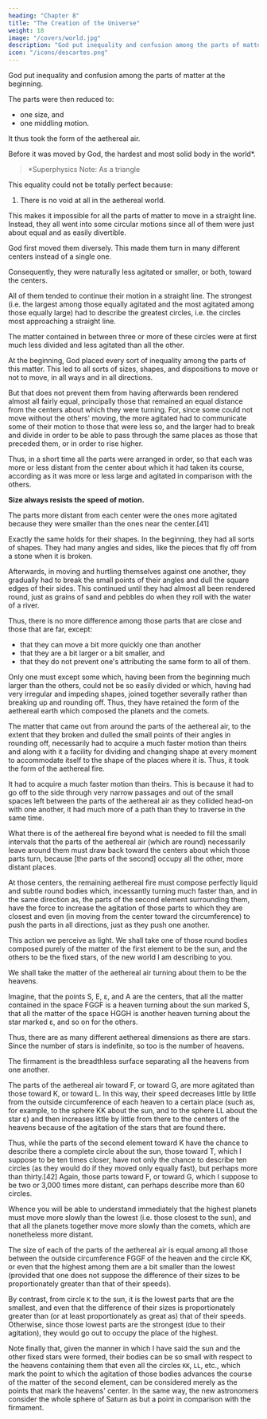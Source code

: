 ```yaml
---
heading: "Chapter 8"
title: "The Creation of the Universe"
weight: 18
image: "/covers/world.jpg"
description: "God put inequality and confusion among the parts of matter at the beginning"
icon: "/icons/descartes.png"
---
```



<!-- # title= "The Formation of the Sun and the Stars of the New World" -->


God put inequality and confusion among the parts of matter at the beginning. 

The parts were then <!-- must, according to the laws He imposed on nature, thereafter almost all have been --> reduced to:
- one size, and
- one middling motion. 

It thus took the form of the aethereal air. 

Before it was moved by God, the hardest and most solid body in the world*. 
<!-- For to consider this matter in the state in which it could have been before God began to move it, one should imagine it as -->  

> *Superphysics Note: As a triangle 


<!-- And, since one could not push any part of such a body without pushing or pulling all the other parts by the same means, so one must imagine that the action or the force of moving or dividing, which had first been placed in some of the parts of matter, spread out and distributed itself in all the others in the same instant, as equally as it could. -->

This equality could not be totally perfect because:

1. There is no void at all in the aethereal world. 

This makes it impossible for all the parts of matter to move in a straight line. Instead, they all went into some circular motions since all of them were just about equal and as easily divertible. 

God first moved them diversely. This made them turn in many different centers instead of a single one. 

<!-- , we should not imagine that they all came together to turn about a single center, but about many different ones, which we may imagine to be diversely situated with respect to one another. -->

Consequently, they were naturally less agitated or smaller, or both, toward the centers<!--  than toward those farthest away -->. 

All of them tended to continue their motion in a straight line. The strongest (i.e. the largest among those equally agitated and the most agitated among those equally large) had to describe the greatest circles, i.e. the circles most approaching a straight line. 

The matter contained in between three or more of these circles were at first much less divided and less agitated than all the other. 

At the beginning, God placed every sort of inequality among the parts of this matter. This led to all sorts of sizes, shapes, and dispositions to move or not to move, in all ways and in all directions.

But that does not prevent them from having afterwards been rendered almost all fairly equal, principally those that remained an equal distance from the centers about which they were turning. For, since some could not move without the others' moving, the more agitated had to communicate some of their motion to those that were less so, and the larger had to break and divide in order to be able to pass through the same places as those that preceded them, or in order to rise higher. 

Thus, in a short time all the parts were arranged in order, so that each was more or less distant from the center about which it had taken its course, according as it was more or less large and agitated in comparison with the others. 

**Size always resists the speed of motion.** 

The parts more distant from each center were the ones more agitated because they were smaller than the ones near the center.[41] 

Exactly the same holds for their shapes. In the beginning, they had all sorts of shapes. They had many angles and sides, like the pieces that fly off from a stone when it is broken. 

Afterwards, in moving and hurtling themselves against one another, they gradually had to break the small points of their angles and dull the square edges of their sides. This continued  until they had almost all been rendered round, just as grains of sand and pebbles do when they roll with the water of a river. 

Thus, there is no more difference among those parts that are close and those that are far, except:
- that they can move a bit more quickly one than another 
- that they are a bit larger or a bit smaller, and
- that they do not prevent one's attributing the same form to all of them.

Only one must except some which, having been from the beginning much larger than the others, could not be so easily divided or which, having had very irregular and impeding shapes, joined together severally rather than breaking up and rounding off. Thus, they have retained the form of the aethereal earth which composed the planets and the comets.

The matter that came out from around the parts of the aethereal air, to the extent that they broken and dulled the small points of their angles in rounding off, necessarily had to acquire a much faster motion than theirs and along with it a facility for dividing and changing shape at every moment to accommodate itself to the shape of the places where it is. Thus, it took the form of the aethereal fire.

It had to acquire a much faster motion than theirs. This is because it had to go off to the side through very narrow passages and out of the small spaces left between the parts of the aethereal air as they collided head-on with one another, it had much more of a path than they to traverse in the same time.

What there is of the aethereal fire beyond what is needed to fill the small intervals that the parts of the aethereal air (which are round) necessarily leave around them must draw back toward the centers about which those parts turn, because [the parts of the second] occupy all the other, more distant places. 

At those centers, the remaining <!-- first element --> aethereal fire must compose perfectly liquid and subtle round bodies which, incessantly turning much faster than, and in the same direction as, the parts of the second element surrounding them, have the force to increase the agitation of those parts to which they are closest and even (in moving from the center toward the circumference) to push the parts in all directions, just as they push one another.

This action we perceive as light. We shall take one of those round bodies composed purely of the matter of the first element to be the sun, and the others to be the fixed stars, of the new world I am describing to you. 

We shall take the matter of the <!-- second element --> aethereal air turning about them to be the heavens.

Imagine, that the points S, E, ε, and A are the centers, that all the matter contained in the space FGGF is a heaven turning about the sun marked S, that all the matter of the space HGGH is another heaven turning about the star marked ε, and so on for the others. 

Thus, there are as many different aethereal dimensions <!-- heavens --> as there are stars. Since the number of stars is indefinite, so too is the number of heavens. 

The firmament is the breadthless surface separating all the heavens from one another.

The parts of the aethereal air toward F, or toward G, are more agitated than those toward K, or toward L. In this way, their speed decreases little by little from the outside circumference of each heaven to a certain place (such as, for example, to the sphere KK about the sun, and to the sphere LL about the star ε) and then increases little by little from there to the centers of the heavens because of the agitation of the stars that are found there. 

Thus, while the parts of the second element toward K have the chance to describe there a complete circle about the sun, those toward T, which I suppose to be ten times closer, have not only the chance to describe ten circles (as they would do if they moved only equally fast), but perhaps more than thirty.[42] Again, those parts toward F, or toward G, which I suppose to be two or 3,000 times more distant, can perhaps describe more than 60 circles. 

Whence you will be able to understand immediately that the highest planets must move more slowly than the lowest (i.e. those closest to the sun), and that all the planets together move more slowly than the comets, which are nonetheless more distant.

The size of each of the parts of the aethereal air is equal among all those between the outside circumference FGGF of the heaven and the circle KK, or even that the highest among them are a bit smaller than the lowest (provided that one does not suppose the difference of their sizes to be proportionately greater than that of their speeds). 

By contrast, from circle `K` to the sun, it is the lowest parts that are the smallest, and even that the difference of their sizes is proportionately greater than (or at least proportionately as great as) that of their speeds. Otherwise, since those lowest parts are the strongest (due to their agitation), they would go out to occupy the place of the highest.

Note finally that, given the manner in which I have said the sun and the other fixed stars were formed, their bodies can be so small with respect to the heavens containing them that even all the circles `KK`, `LL`, etc., which mark the point to which the agitation of those bodies advances the course of the matter of the second element, can be considered merely as the points that mark the heavens' center. In the same way, the new astronomers consider the whole sphere of Saturn as but a point in comparison with the firmament.
